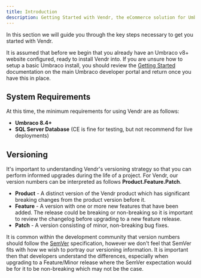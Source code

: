 ```yaml
---
title: Introduction
description: Getting Started with Vendr, the eCommerce solution for Umbraco v8+
---
```


In this section we will guide you through the key steps necessary to get you started with Vendr.

It is assumed that before we begin that you already have an Umbraco v8+ website configured, ready to install Vendr into. If you are unsure how to setup a basic Umbraco install, you should review the [Getting Started](https://our.umbraco.com/documentation/getting-started/) documentation on the main Umbraco developer portal and return once you have this in place.

## System Requirements
At this time, the minimum requirements for using Vendr are as follows:
* **Umbraco 8.4+**
* **SQL Server Database** (CE is fine for testing, but not recommend for live deployments)

## Versioning
It's important to understanding Vendr's versioning strategy so that you can perform informed upgrades during the life of a project. For Vendr, our version numbers can be interpreted as follows **Product.Feature.Patch**.

* **Product** - A distinct version of the Vendr product which has significant breaking changes from the product version before it.
* **Feature** - A version with one or more new features that have been added. The release could be breaking or non-breaking so it is important to review the changelog before upgrading to a new feature release.
* **Patch** - A version consisting of minor, non-breaking bug fixes.

<message-box type="warning" heading="A note about SemVer">

It is common within the development community that version numbers should follow the [SemVer](https://semver.org/) specification, however we don't feel that SemVer fits with how we wish to portray our versioning information. It is important then that developers understand the differences, especially when upgrading to a Feature/Minor release where the SemVer expectation would be for it to be non-breaking which may not be the case.

</message-box>